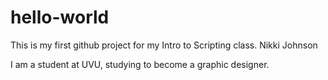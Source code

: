 # hello-world
This is my first github project for my Intro to Scripting class. 
Nikki Johnson

I am a student at UVU, studying to become a graphic designer. 
